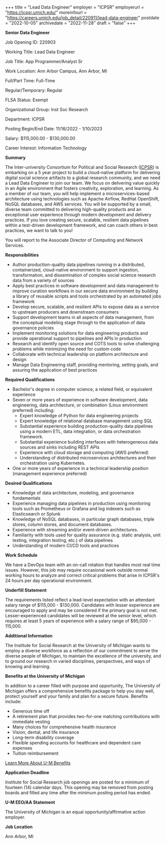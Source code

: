 +++
title = "Lead Data Engineer"
employer = "ICPSR"
employerurl = "https://icpsr.umich.edu/"
moreinfourl = "https://careers.umich.edu/job_detail/220911/lead-data-engineer"
postdate = "2022-10-05"
archivedate = "2022-11-28"
draft = "false"
+++

**Senior Data Engineer**


Job Opening ID: 220903

Working Title: Lead Data Engineer

Job Title: App Programmer/Analyst Sr

Work Location: Ann Arbor Campus, Ann Arbor, MI

Full/Part Time: Full-Time

Regular/Temporary: Regular

FLSA Status: Exempt

Organizational Group: Inst Soc Research

Department: ICPSR

Posting Begin/End Date:
11/16/2022 - 1/10/2023

Salary: $115,000.00 - $130,000.00

Career Interest: Information Technology

**Summary**

The Inter-university Consortium for Political and Social Research ([ICPSR](https://www.icpsr.umich.edu)) is embarking on a 5 year project to build a cloud-native platform for delivering digital social science artifacts to a global research community, and we need a Lead Data Engineer to join our team. We focus on delivering value quickly in an Agile environment that fosters creativity, exploration, and learning. As a member of our team, you will help implement a microservices-based architecture using technologies such as Apache Airflow, RedHat OpenShift, NoSQL databases, and AWS services. You will be supported by a small, diverse team committed to delivering high-quality products and an exceptional user experience through modern development and delivery practices. If you love creating secure, scalable, resilient data pipelines within a test-driven development framework, and can coach others in best practices, we want to talk to you!

You will report to the Associate Director of Computing and Network Services.

**Responsibilities**

- Author production-quality data pipelines running in a distributed, containerized, cloud-native environment to support ingestion, transformation, and dissemination of complex social science research data from a variety of sources
- Apply best practices in software development and data management to improve curation workflows in our secure data environment by building a library of reusable scripts and tools orchestrated by an automated jobs framework
- Develop secure, scalable, and resilient APIs to expose data as a service to upstream producers and downstream consumers
- Support development teams in all aspects of data management, from the conceptual modeling stage through to the application of data governance policies
- Implement monitoring solutions for data engineering products and provide operational support to pipelines and APIs in production
- Research and identify open source and COTS tools to solve challenging problems while minimizing the need for custom code
- Collaborate with technical leadership on platform architecture and design
- Manage Data Engineering staff, providing mentoring, setting goals, and assuring the application of best practices

**Required Qualifications**

- Bachelor's degree in computer science, a related field, or equivalent experience
- Seven or more years of experience in software development, data engineering, data architecture, or combination (Linux environment preferred) including:
  - Expert knowledge of Python for data engineering projects
  - Expert knowledge of relational database management using SQL
  - Substantial experience building production-quality data pipelines using a modern ETL, data integration, or data orchestration framework.
  - Substantial experience building interfaces with heterogeneous data sources and sinks including REST APIs
  - Experience with cloud storage and computing (AWS preferred)
  - Understanding of distributed microservices architectures and their orchestration using Kubernetes.
- One or more years of experience in a technical leadership position (management experience preferred)

**Desired Qualifications**

- Knowledge of data architecture, modeling, and governance fundamentals
- Experience managing data pipelines in production using monitoring tools such as Prometheus or Grafana and log indexers such as Elasticsearch or Splunk
- Knowledge of NoSQL databases, in particular graph databases, triple stores, column stores, and document databases.
- Experience with streaming and/or event-driven architectures.
- Familiarity with tools used for quality assurance (e.g. static analysis, unit testing, integration testing, etc.) of data pipelines
- Understanding of modern CI/CD tools and practices

**Work Schedule**

We have a DevOps team with an on-call rotation that handles most real time issues. However, this job may require occasional work outside normal working hours to analyze and correct critical problems that arise in ICPSR's 24 hours per day operational environment.

**Underfill Statement**

The requirements listed reflect a lead-level expectation with an attendant salary range of $115,000 - $130,000. Candidates with lesser experience are encouraged to apply and may be considered if the primary goal is not met. Lesser-experienced candidates will be reviewed at the senior level, which requires at least 5 years of experience with a salary range of $95,000 - 115,000.

**Additional Information**

The Institute for Social Research at the University of Michigan wants to employ a diverse workforce as a reflection of our commitment to serve the diverse people of Michigan, to maintain the excellence of the university, and to ground our research in varied disciplines, perspectives, and ways of knowing and learning.

**Benefits at the University of Michigan**

In addition to a career filled with purpose and opportunity, The University of Michigan offers a comprehensive benefits package to help you stay well, protect yourself and your family and plan for a secure future. Benefits include:

 - Generous time off
 - A retirement plan that provides two-for-one matching contributions with immediate vesting
 - Many choices for comprehensive health insurance
 - Vision, dental, and life insurance
 - Long-term disability coverage
 - Flexible spending accounts for healthcare and dependent care expenses
 - Tuition reimbursement
 
[Learn More About U-M Benefits](https://hr.umich.edu/benefits-wellness)


**Application Deadline**

Institute for Social Research job openings are posted for a minimum of fourteen (14) calendar days. This opening may be removed from posting boards and filled any time after the minimum posting period has ended.

**U-M EEO/AA Statement**

The University of Michigan is an equal opportunity/affirmative action employer.

**Job Location**

Ann Arbor, MI
